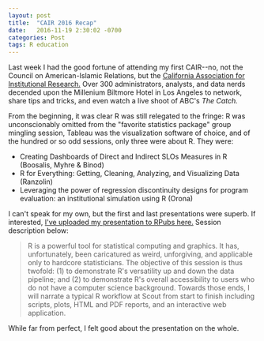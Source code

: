 ```yaml
---
layout: post
title:  "CAIR 2016 Recap"
date:   2016-11-19 2:30:02 -0700
categories: Post
tags: R education 
---
```


Last week I had the good fortune of attending my first CAIR--no, not the Council on American-Islamic Relations, but the [California
Association for Institutional Research.](http://www.cair.org/) Over 300 administrators, analysts, and data nerds decended upon the Millenium Biltmore Hotel in Los Angeles
to network, share tips and tricks, and even watch a live shoot of ABC's *The Catch.* 

<!--more-->

From the beginning, it was clear R was still relegated to the fringe: R was unconscionably omitted from the "favorite statistics
package" group mingling session, Tableau was the visualization software of choice, and of the hundred or so odd sessions, only three were about R. They were:

* Creating Dashboards of Direct and Indirect SLOs Measures in R (Boosalis, Myhre & Binod)
* R for Everything: Getting, Cleaning, Analyzing, and Visualizing Data (Ranzolin)
* Leveraging the power of regression discontinuity designs for program evaluation: an institutional simulation using R (Orona)

I can't speak for my own, but the first and last presentations were superb. If interested, [I've uploaded my presentation to RPubs here.](http://rpubs.com/daranzolin/cair-2016-slides)
Session description below:

> R is a powerful tool for statistical computing and
graphics. It has, unfortunately, been caricatured as
weird, unforgiving, and applicable only to hardcore
statisticians. The objective of this session is thus
twofold: (1) to demonstrate R's versatility up and
down the data pipeline; and (2) to demonstrate R's
overall accessibility to users who do not have a
computer science background. Towards those ends, I
will narrate a typical R workflow at Scout from start
to finish including scripts, plots, HTML and PDF
reports, and an interactive web application.

While far from perfect, I felt good about the presentation on the whole.
